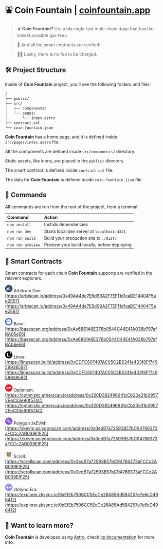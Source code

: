 # ⛲ Coin Fountain | [coinfountain.app](https://coinfountain.app)

> ⛲  **Coin Fountain?** It is a blazingly-fast multi-chain dapp that has the lowest possible gas fees.

> 📜 And all the smart contracts are verified!

> 🙅‍♀️ Lastly, there is no fee to be charged.

## 🛠️ Project Structure

Inside of **Coin Fountain** project, you'll see the following folders and files:

```text
/
├── public/
├── src/
│   ├── components/
│   └── pages/
│       └── index.astro
├── contract.sol
└── coin-fountain.json
```

**Coin Fountain** has a home page, and it is defined inside `src/pages/index.astro` file.

All the components are defined inside `src/components/` directory.

Static assets, like icons, are placed in the `public/` directory.

The smart contract is defined inside `contract.sol` file.

The data for **Coin Fountain** is defined inside `coin-fountain.json` file.

## 🧞 Commands

All commands are run from the root of the project, from a terminal:

| Command                   | Action                                           |
| :------------------------ | :----------------------------------------------- |
| `npm install`             | Installs dependencies                            |
| `npm run dev`             | Starts local dev server at `localhost:4321`      |
| `npm run build`           | Build your production site to `./dist/`          |
| `npm run preview`         | Preview your build locally, before deploying     |

## 📜 Smart Contracts

Smart contracts for each chain **Coin Fountain** supports are verified in the relavent explorers.

<img src="/public/arbitrum-one.svg" width="24"/> Arbitrum One: [https://arbiscan.io/address/0x49AA4de7E6d99A2F7EFf1d1eaDE14404F5ae2E97](https://arbiscan.io/address/0x49AA4de7E6d99A2F7EFf1d1eaDE14404F5ae2E97)

<img src="/public/base.svg" width="24"/> Base: [https://basescan.org/address/0xAe6861A6E376b0544C44E41A038b797afBA06eE6](https://basescan.org/address/0xAe6861A6E376b0544C44E41A038b797afBA06eE6)

<img src="/public/linea.svg" width="24"/> Linea: [https://lineascan.build/address/0xCDFC607407AC05C2B0241e433f8Ff749589385B7](https://lineascan.build/address/0xCDFC607407AC05C2B0241e433f8Ff749589385B7)

<img src="/public/optimism.svg" width="24"/> Optimism: [https://optimistic.etherscan.io/address/0x320D382496641cCb20e31b09572EeC33e90f574C](https://optimistic.etherscan.io/address/0x320D382496641cCb20e31b09572EeC33e90f574C)

<img src="/public/polygon-zkevm.svg" width="24"/> Polygon zkEVM: [https://zkevm.polygonscan.com/address/0x0edB7a72593B57bC94766373aFCCc2AB039EfF25](https://zkevm.polygonscan.com/address/0x0edB7a72593B57bC94766373aFCCc2AB039EfF25)

<img src="/public/scroll.svg" width="24"/> Scroll: [https://scrollscan.com/address/0x0edB7a72593B57bC94766373aFCCc2AB039EfF25](https://scrollscan.com/address/0x0edB7a72593B57bC94766373aFCCc2AB039EfF25)

<img src="/public/zksync-era.svg" width="24"/> zkSync Era: [https://explorer.zksync.io/0xEfEb7506CC5EcCe26A85Ad5B4257e7e6cD496412](https://explorer.zksync.io/0xEfEb7506CC5EcCe26A85Ad5B4257e7e6cD496412)

## 👀 Want to learn more?

**Coin Fountain** is developed using [Astro](https://astro.build), check [its documentation](https://docs.astro.build) for more info.


